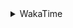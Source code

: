 <details>
 <summary>WakaTime</summary>

<!--START_SECTION:waka-->
![Profile Views](http://img.shields.io/badge/Profile%20Views-0-blue)

**🐱 My GitHub Data** 

> 🏆 509 Contributions in the Year 2021
 > 
> 📦 249.6 kB Used in GitHub's Storage 
 > 
> 🚫 Not Opted to Hire
 > 
> 📜 56 Public Repositories 
 > 
> 🔑 1 Private Repository 
 > 
**I'm an Early 🐤** 

```text
🌞 Morning    50 commits     ████░░░░░░░░░░░░░░░░░░░░░   16.23% 
🌆 Daytime    126 commits    ██████████░░░░░░░░░░░░░░░   40.91% 
🌃 Evening    114 commits    █████████░░░░░░░░░░░░░░░░   37.01% 
🌙 Night      18 commits     █░░░░░░░░░░░░░░░░░░░░░░░░   5.84%

```
📅 **I'm Most Productive on Thursday** 

```text
Monday       47 commits     ███░░░░░░░░░░░░░░░░░░░░░░   15.26% 
Tuesday      36 commits     ███░░░░░░░░░░░░░░░░░░░░░░   11.69% 
Wednesday    45 commits     ███░░░░░░░░░░░░░░░░░░░░░░   14.61% 
Thursday     55 commits     ████░░░░░░░░░░░░░░░░░░░░░   17.86% 
Friday       44 commits     ███░░░░░░░░░░░░░░░░░░░░░░   14.29% 
Saturday     40 commits     ███░░░░░░░░░░░░░░░░░░░░░░   12.99% 
Sunday       41 commits     ███░░░░░░░░░░░░░░░░░░░░░░   13.31%

```


📊 **This Week I Spent My Time On** 

```text
⌚︎ Time Zone: Asia/Shanghai

💬 Programming Languages: 
Go                       8 hrs 49 mins       ███████████████░░░░░░░░░░   60.15% 
C++                      1 hr 43 mins        ███░░░░░░░░░░░░░░░░░░░░░░   11.79% 
Bash                     1 hr 10 mins        ██░░░░░░░░░░░░░░░░░░░░░░░   8.04% 
Other                    36 mins             █░░░░░░░░░░░░░░░░░░░░░░░░   4.19% 
Markdown                 30 mins             ░░░░░░░░░░░░░░░░░░░░░░░░░   3.44%

🔥 Editors: 
VS Code                  14 hrs 39 mins      █████████████████████████   100.0%

🐱‍💻 Projects: 
matcloud                 4 hrs 25 mins       ███████░░░░░░░░░░░░░░░░░░   30.17% 
cli                      1 hr 50 mins        ███░░░░░░░░░░░░░░░░░░░░░░   12.53% 
LeetCode-Cpp             1 hr 36 mins        ██░░░░░░░░░░░░░░░░░░░░░░░   10.96% 
ossfs                    1 hr 35 mins        ██░░░░░░░░░░░░░░░░░░░░░░░   10.86% 
Unknown Project          1 hr 33 mins        ██░░░░░░░░░░░░░░░░░░░░░░░   10.65%

💻 Operating System: 
Linux                    14 hrs 39 mins      █████████████████████████   100.0%

```

**I Mostly Code in Go** 

```text
Go                       16 repos            ███████████░░░░░░░░░░░░░░   45.71% 
Java                     9 repos             ██████░░░░░░░░░░░░░░░░░░░   25.71% 
Python                   2 repos             █░░░░░░░░░░░░░░░░░░░░░░░░   5.71% 
Vue                      2 repos             █░░░░░░░░░░░░░░░░░░░░░░░░   5.71% 
Shell                    2 repos             █░░░░░░░░░░░░░░░░░░░░░░░░   5.71%

```


**Timeline**

![Chart not found](https://raw.githubusercontent.com/MaoLongLong/MaoLongLong/main/charts/bar_graph.png) 


 Last Updated on 13/11/2021
<!--END_SECTION:waka-->

</details>
